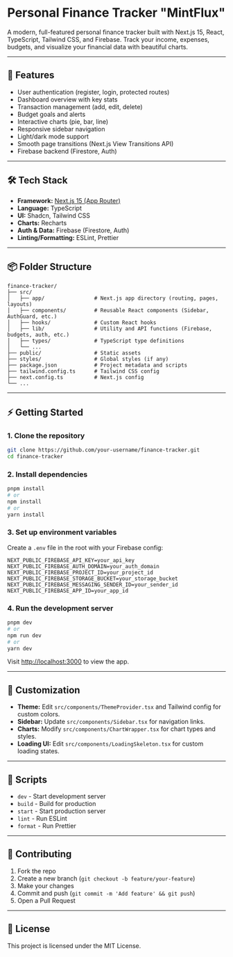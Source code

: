 # Personal Finance Tracker "MintFlux"

A modern, full-featured personal finance tracker built with Next.js 15, React, TypeScript, Tailwind CSS, and Firebase. Track your income, expenses, budgets, and visualize your financial data with beautiful charts.

---

## 🚀 Features

- User authentication (register, login, protected routes)
- Dashboard overview with key stats
- Transaction management (add, edit, delete)
- Budget goals and alerts
- Interactive charts (pie, bar, line)
- Responsive sidebar navigation
- Light/dark mode support
- Smooth page transitions (Next.js View Transitions API)
- Firebase backend (Firestore, Auth)

---

## 🛠️ Tech Stack

- **Framework:** [Next.js 15 (App Router)](https://nextjs.org/)
- **Language:** TypeScript
- **UI:** Shadcn, Tailwind CSS
- **Charts:** Recharts
- **Auth & Data:** Firebase (Firestore, Auth)
- **Linting/Formatting:** ESLint, Prettier

---

## 📦 Folder Structure

```
finance-tracker/
├── src/
│   ├── app/                # Next.js app directory (routing, pages, layouts)
│   ├── components/         # Reusable React components (Sidebar, AuthGuard, etc.)
│   ├── hooks/              # Custom React hooks
│   ├── lib/                # Utility and API functions (Firebase, budgets, auth, etc.)
│   ├── types/              # TypeScript type definitions
│   └── ...
├── public/                 # Static assets
├── styles/                 # Global styles (if any)
├── package.json            # Project metadata and scripts
├── tailwind.config.ts      # Tailwind CSS config
├── next.config.ts          # Next.js config
└── ...
```

---

## ⚡ Getting Started

### 1. **Clone the repository**

```bash
git clone https://github.com/your-username/finance-tracker.git
cd finance-tracker
```

### 2. **Install dependencies**

```bash
pnpm install
# or
npm install
# or
yarn install
```

### 3. **Set up environment variables**

Create a `.env` file in the root with your Firebase config:

```
NEXT_PUBLIC_FIREBASE_API_KEY=your_api_key
NEXT_PUBLIC_FIREBASE_AUTH_DOMAIN=your_auth_domain
NEXT_PUBLIC_FIREBASE_PROJECT_ID=your_project_id
NEXT_PUBLIC_FIREBASE_STORAGE_BUCKET=your_storage_bucket
NEXT_PUBLIC_FIREBASE_MESSAGING_SENDER_ID=your_sender_id
NEXT_PUBLIC_FIREBASE_APP_ID=your_app_id
```

### 4. **Run the development server**

```bash
pnpm dev
# or
npm run dev
# or
yarn dev
```

Visit [http://localhost:3000](http://localhost:3000) to view the app.

---

## 🧩 Customization

- **Theme:** Edit `src/components/ThemeProvider.tsx` and Tailwind config for custom colors.
- **Sidebar:** Update `src/components/Sidebar.tsx` for navigation links.
- **Charts:** Modify `src/components/ChartWrapper.tsx` for chart types and styles.
- **Loading UI:** Edit `src/components/LoadingSkeleton.tsx` for custom loading states.

---

## 📝 Scripts

- `dev` - Start development server
- `build` - Build for production
- `start` - Start production server
- `lint` - Run ESLint
- `format` - Run Prettier

---

## 🤝 Contributing

1. Fork the repo
2. Create a new branch (`git checkout -b feature/your-feature`)
3. Make your changes
4. Commit and push (`git commit -m 'Add feature' && git push`)
5. Open a Pull Request

---

## 📄 License

This project is licensed under the MIT License.
